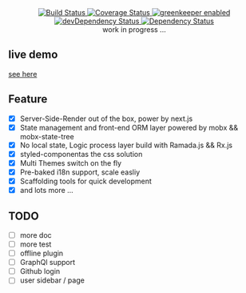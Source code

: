 
<div align="center">
  <a href="https://travis-ci.org/mydearxym/mastani" target="_blank">
    <img src="https://travis-ci.org/mydearxym/mastani.svg" alt="Build Status" />
  </a>

  <a href='https://coveralls.io/github/mydearxym/mastani?branch=dev' target="_blank">
    <img
    src='https://coveralls.io/repos/github/mydearxym/mastani/badge.svg?branch=dev'
    alt='Coverage Status' />
  </a>

  <a href="https://greenkeeper.io" target="_blank">
    <img src="https://badges.greenkeeper.io/mydearxym/mastani.svg" alt="greenkeeper enabled" />
  </a>

  <a href="https://david-dm.org/mydearxym/mastani?type=dev" target="_blank">
    <img src="https://david-dm.org/mydearxym/mastani/dev-status.svg" alt="devDependency Status" />
  </a>

  <a href="https://david-dm.org/mydearxym/mastani" target="_blank">
    <img src="https://david-dm.org/mydearxym/mastani.svg" alt="Dependency Status" />
  </a>
  
  <div> work in progress ...</div>
</div>


## live demo
  [see here](https://mastani.now.sh/)


## Feature

- [x] Server-Side-Render out of the box, power by next.js
- [x] State management and front-end ORM layer powered by mobx && mobx-state-tree
- [x] No local state, Logic process layer build with Ramada.js && Rx.js
- [x] styled-componentas the css solution
- [x] Multi Themes switch on the fly
- [x] Pre-baked i18n support, scale easliy
- [x] Scaffolding tools for quick development
- [x] and lots more ...

## TODO

- [ ] more doc
- [ ] more test
- [ ] offline plugin
- [ ] GraphQl support
- [ ] Github login
- [ ] user sidebar / page
